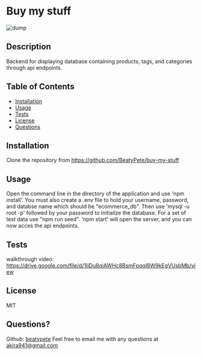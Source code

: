 # Buy my stuff
![dump](https://img.shields.io/badge/License-MIT-green)

## Description 

Backend for displaying database containing products, tags, and categories through api endpoints. 

## Table of Contents


* [Installation](#installation)
* [Usage](#usage)
* [Tests](#tests)
* [License](#license)
* [Questions](#questions)


## Installation

Clone the repository from https://github.com/BeatyPete/buy-my-stuff

## Usage 

Open the command line in the directory of the application and use 'npm install'. You must also create a .env file to hold your username, password, and databse name which should be "ecommerce_db". Then use 'mysql -u root -p' followed by your password to initialize the database. For a set of test data use "npm run seed". 'npm start' will open the server, and you can now acces the api endpoints.

## Tests

walkthrough video:
https://drive.google.com/file/d/1IiDu8qiAWHc8BsmFpqql8W9kEgVUsbMb/view

## License

MIT

## Questions?
Github: [beatypete](https://github.com/beatypete)
Feel free to email me with any questions at akira941@gmail.com
    